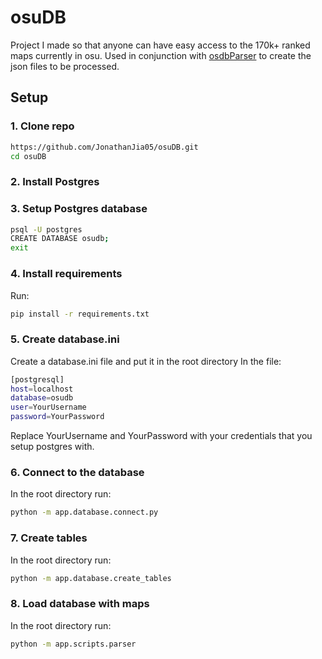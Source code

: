 # osuDB
Project I made so that anyone can have easy access to the 170k+ ranked maps currently in osu. Used in conjunction with [osdbParser](https://github.com/JonathanJia05/osdbParser) to create the json files to be processed. 

## Setup

### 1. Clone repo

```bash
https://github.com/JonathanJia05/osuDB.git
cd osuDB
```

### 2. Install Postgres

### 3. Setup Postgres database
```bash
psql -U postgres
CREATE DATABASE osudb;
exit
```
### 4. Install requirements
Run:
```bash
pip install -r requirements.txt
```

### 5. Create database.ini
Create a database.ini file and put it in the root directory
In the file:
```bash
[postgresql]
host=localhost
database=osudb
user=YourUsername
password=YourPassword
```
Replace YourUsername and YourPassword with your credentials that you setup postgres with.

### 6. Connect to the database
In the root directory run:
```bash
python -m app.database.connect.py
```

### 7. Create tables
In the root directory run:
```bash
python -m app.database.create_tables
```

### 8. Load database with maps
In the root directory run:
```bash
python -m app.scripts.parser
```
